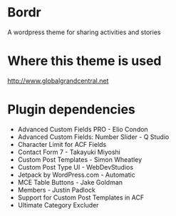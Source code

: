 # Bordr
A wordpress theme for sharing activities and stories

# Where this theme is used
http://www.globalgrandcentral.net

# Plugin dependencies
- Advanced Custom Fields PRO - Elio Condon
- Advanced Custom Fields: Number Slider - Q Studio
- Character Limit for ACF Fields
- Contact Form 7 - Takayuki Miyoshi
- Custom Post Templates - Simon Wheatley
- Custom Post Type UI - WebDevStudios
- Jetpack by WordPress.com - Automatic
- MCE Table Buttons - Jake Goldman
- Members - Justin Padlock
- Support for Custom Post Templates in ACF
- Ultimate Category Excluder
